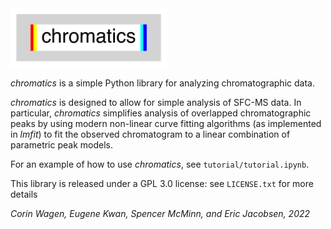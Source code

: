 <img src='logo/logo.png' width=250>

*chromatics* is a simple Python library for analyzing chromatographic data.

*chromatics* is designed to allow for simple analysis of SFC-MS data. 
In particular, *chromatics* simplifies analysis of overlapped chromatographic peaks 
by using modern non-linear curve fitting algorithms (as implemented in *lmfit*) to fit the observed chromatogram to a linear combination
of parametric peak models.

For an example of how to use *chromatics*, see ``tutorial/tutorial.ipynb``.

This library is released under a GPL 3.0 license: see ``LICENSE.txt`` for more details

*Corin Wagen, Eugene Kwan, Spencer McMinn, and Eric Jacobsen, 2022*
